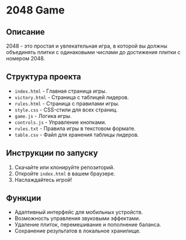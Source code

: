 # 2048 Game

## Описание
2048 - это простая и увлекательная игра, в которой вы должны объединять плитки с одинаковыми числами до достижения плитки с номером 2048.

## Структура проекта
- `index.html` - Главная страница игры.
- `victory.html` - Страница с таблицей лидеров.
- `rules.html` - Страница с правилами игры.
- `style.css` - CSS-стили для всех страниц.
- `game.js` - Логика игры.
- `controls.js` - Управление кнопками.
- `rules.txt` - Правила игры в текстовом формате.
- `table.csv` - Файл для хранения таблицы лидеров.

## Инструкции по запуску
1. Скачайте или клонируйте репозиторий.
2. Откройте `index.html` в вашем браузере.
3. Наслаждайтесь игрой!

## Функции
- Адаптивный интерфейс для мобильных устройств.
- Возможность управления звуковыми эффектами.
- Удаление плиток, перемешивание и пополнение баланса.
- Сохранение результатов в локальное хранилище.
